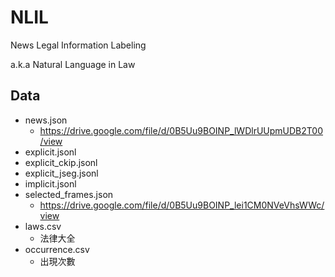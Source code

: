 # NLIL
News Legal Information Labeling

a.k.a Natural Language in Law

## Data

- news.json
	- https://drive.google.com/file/d/0B5Uu9BOINP_lWDlrUUpmUDB2T00/view
- explicit.jsonl
- explicit_ckip.jsonl
- explicit_jseg.jsonl
- implicit.jsonl
- selected_frames.json
	- https://drive.google.com/file/d/0B5Uu9BOINP_lei1CM0NVeVhsWWc/view
- laws.csv
	- 法律大全
- occurrence.csv
	- 出現次數